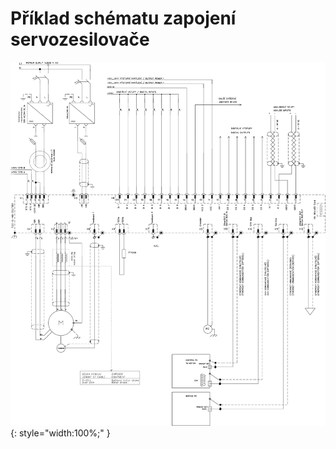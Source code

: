 # Příklad schématu zapojení servozesilovače

![Example schematic](../img/TGZ-S-48-50_100_schematic.svg){: style="width:100%;" }
